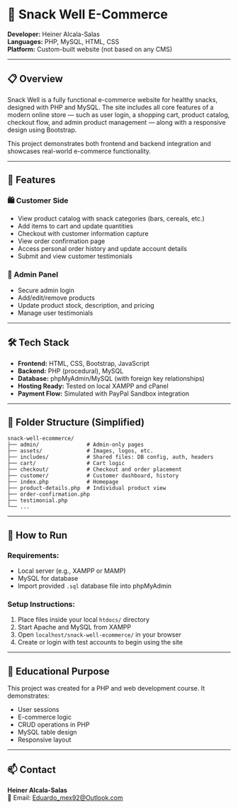 # 🛒 Snack Well E-Commerce

**Developer:** Heiner Alcala-Salas  
**Languages:** PHP, MySQL, HTML, CSS  
**Platform:** Custom-built website (not based on any CMS)

---

## 📋 Overview

Snack Well is a fully functional e-commerce website for healthy snacks, designed with PHP and MySQL. The site includes all core features of a modern online store — such as user login, a shopping cart, product catalog, checkout flow, and admin product management — along with a responsive design using Bootstrap.

This project demonstrates both frontend and backend integration and showcases real-world e-commerce functionality.

---

## 🧩 Features

### 🛍️ Customer Side
- View product catalog with snack categories (bars, cereals, etc.)
- Add items to cart and update quantities
- Checkout with customer information capture
- View order confirmation page
- Access personal order history and update account details
- Submit and view customer testimonials

### 🔐 Admin Panel
- Secure admin login
- Add/edit/remove products
- Update product stock, description, and pricing
- Manage user testimonials

---

## 🛠️ Tech Stack

- **Frontend:** HTML, CSS, Bootstrap, JavaScript
- **Backend:** PHP (procedural), MySQL
- **Database:** phpMyAdmin/MySQL (with foreign key relationships)
- **Hosting Ready:** Tested on local XAMPP and cPanel
- **Payment Flow:** Simulated with PayPal Sandbox integration

---

## 📁 Folder Structure (Simplified)

```
snack-well-ecommerce/
├── admin/               # Admin-only pages
├── assets/              # Images, logos, etc.
├── includes/            # Shared files: DB config, auth, headers
├── cart/                # Cart logic
├── checkout/            # Checkout and order placement
├── customer/            # Customer dashboard, history
├── index.php            # Homepage
├── product-details.php  # Individual product view
├── order-confirmation.php
├── testimonial.php
└── ...
```

---

## 🚀 How to Run

### Requirements:
- Local server (e.g., XAMPP or MAMP)
- MySQL for database
- Import provided `.sql` database file into phpMyAdmin

### Setup Instructions:
1. Place files inside your local `htdocs/` directory
2. Start Apache and MySQL from XAMPP
3. Open `localhost/snack-well-ecommerce/` in your browser
4. Create or login with test accounts to begin using the site

---

## 🌟 Educational Purpose

This project was created for a PHP and web development course. It demonstrates:
- User sessions
- E-commerce logic
- CRUD operations in PHP
- MySQL table design
- Responsive layout

---

## 📫 Contact

**Heiner Alcala-Salas**  
📧 Email: Eduardo_mex92@Outlook.com
